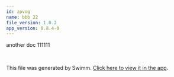 ```yaml
---
id: zpvog
name: bbb 22
file_version: 1.0.2
app_version: 0.8.4-0
---
```


another doc 111111

<br/>

This file was generated by Swimm. [Click here to view it in the app](http://localhost:5000/repos/Z2l0aHViJTNBJTNBdDElM0ElM0FlcmFuLXN3aW1t/docs/zpvog).